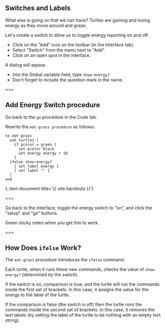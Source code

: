 ---
---

## Switches and Labels

What else is going on that we can track? Turtles are gaining and losing energy as they move around and graze.

Let's create a switch to allow us to toggle energy reporting on and off.

- Click on the "Add" icon on the toolbar (in the Interface tab). 
- Select "Switch" from the menu next to "Add". 
- Click on an open spot in the interface. 

A dialog will appear.

- Into the Global variable field, type `show-energy?`
- Don't forget to include the question mark in the name.

===

## Add Energy Switch procedure

Go back to the `go` procedure in the Code tab.
 
Rewrite the `eat-grass procedure` as follows: 

~~~
to eat-grass
  ask turtles [
    if pcolor = green [
      set pcolor black
      set energy energy + 10
    ]
  ifelse show-energy?
    [ set label energy ]
    [ set label "" ]
  ]
end
~~~
{:.text-document title='{{ site.handouts }}'}

===

Go back to the Interface, toggle the energy switch to "on", and click the "setup" and "go" buttons.

Green sticky notes when you get this to work.

===

## How Does `ifelse` Work?

The `eat-grass` procedure introduces the `ifelse` command.

Each turtle, when it runs these new commands, checks the value of `show-energy?` (determined by the switch). 

If the switch is on, comparison is true, and the turtle will run the commands inside the first set of brackets. In this case, it assigns the value for the energy to the label of the turtle.

If the comparison is false (the switch is off) then the turtle runs the commands inside the second set of brackets. In this case, it removes the text labels (by setting the label of the turtle to be nothing with an empty text string). 
